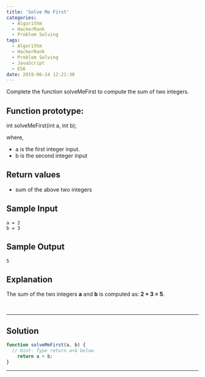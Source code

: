 ```yaml
---
title: 'Solve Me First'
categories:
  - Algorithm
  - HackerRank
  - Problem Solving
tags:
  - Algorithm
  - HackerRank
  - Problem Solving
  - JavaScript
  - ES6
date: 2019-06-24 12:21:30
---
```


Complete the function solveMeFirst to compute the sum of two integers.

<!-- more -->

## Function prototype:

int solveMeFirst(int a, int b);

where,

- a is the first integer input.
- b is the second integer input

## Return values

- sum of the above two integers

## Sample Input

```
a = 2
b = 3
```

## Sample Output

```
5
```

## Explanation

The sum of the two integers **a** and **b** is computed as: **2 + 3 = 5**.

<br/>

---

## Solution

```javascript
function solveMeFirst(a, b) {
  // Hint: Type return a+b below   
    return a + b;
}
```

---
